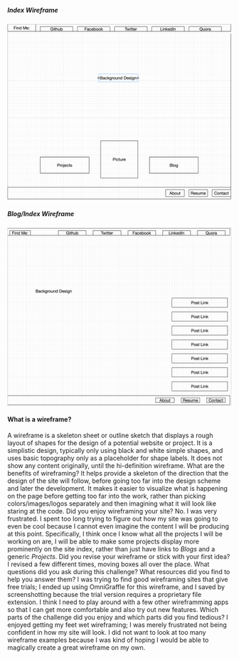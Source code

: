 ##### Index Wireframe
![wireframe-index](imgs/wireframe-index.png)
##### Blog/Index Wireframe
![wireframe-blog/index](imgs/wireframe-blog-index.png)

#### What is a wireframe?
  A wireframe is a skeleton sheet or outline sketch that displays a rough layout of shapes for the design of a potential website or project. It is a simplistic design, typically only using black and white simple shapes, and uses basic topography only as a placeholder for shape labels. It does not show any content originally, until the hi-definition wireframe.
What are the benefits of wireframing?
  It helps provide a skeleton of the direction that the design of the site will follow, before going too far into the design scheme and later the development. It makes it easier to visualize what is happening on the page before getting too far into the work, rather than picking colors/images/logos separately and then imagining what it will look like staring at the code.
Did you enjoy wireframing your site?
  No. I was very frustrated. I spent too long trying to figure out how my site was going to even be cool because I cannot even imagine the content I will be producing at this point. Specifically, I think once I know what all the projects I will be working on are, I will be able to make some projects display more prominently on the site index, rather than just have links to *Blogs* and a generic *Projects*.
Did you revise your wireframe or stick with your first idea?
  I revised a few different times, moving boxes all over the place.
What questions did you ask during this challenge? What resources did you find to help you answer them?
  I was trying to find good wireframing sites that give free trials; I ended up using OmniGraffle for this wireframe, and I saved by screenshotting because the trial version requires a proprietary file extension. I think I need to play around with a few other wireframming apps so that I can get more comfortable and also try out new features.
Which parts of the challenge did you enjoy and which parts did you find tedious?
  I enjoyed getting my feet wet wireframing; I was merely frustrated not being confident in how my site will look. I did not want to look at too many wireframe examples because I was kind of hoping I would be able to magically create a great wireframe on my own.
